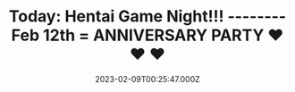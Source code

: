 ---
title: "Today: Hentai Game Night!!! -------- Feb 12th = ANNIVERSARY PARTY ❤️ ❤️ ❤️"
date: 2023-02-09T00:25:47.000Z
announceUrl: https://twitter.com/ProjektMelody/status/1623478232036122624
announceTitle: online and feeling incredibly sus!!
videoSrcHash: bafybeiakbwzng43epwulnmkyorvuvg6ehjndfsdyw7gsiinfnfula2uz2e
video720Hash: 
video480Hash: 
video360Hash: 
videoSrc:
thinHash:
thiccHash:
layout: layouts/vod.njk
tags:
  - mel-noises
  - crying
  - good-audio
  - live2d
  - moaning
  - dildo
  - masturbation
  - glass-dildo
  - teaser
  - sex-stories
  - horny
  - script-writing
  - joi
  - topless
  - pasties
  - naked
  - asmr
  - just-chatting
  - self-care
  - deep-breathing
  - guided-meditation
  - tantric-sex
  - slut
  - orgasm
  - hentai-game
  - caring
---